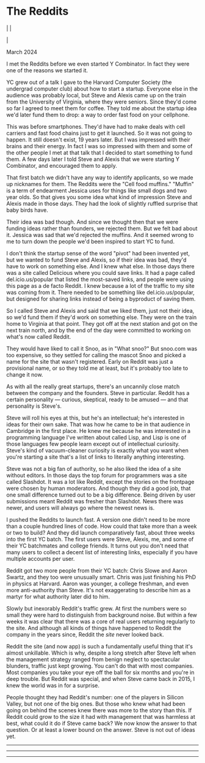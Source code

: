 # The Reddits

| | [](index.html)  
  
|   
  
March 2024  
  
I met the Reddits before we even started Y Combinator. In fact they were one of the reasons we started it.  
  
YC grew out of a talk I gave to the Harvard Computer Society (the undergrad computer club) about how to start a startup. Everyone else in the audience was probably local, but Steve and Alexis came up on the train from the University of Virginia, where they were seniors. Since they'd come so far I agreed to meet them for coffee. They told me about the startup idea we'd later fund them to drop: a way to order fast food on your cellphone.  
  
This was before smartphones. They'd have had to make deals with cell carriers and fast food chains just to get it launched. So it was not going to happen. It still doesn't exist, 19 years later. But I was impressed with their brains and their energy. In fact I was so impressed with them and some of the other people I met at that talk that I decided to start something to fund them. A few days later I told Steve and Alexis that we were starting Y Combinator, and encouraged them to apply.  
  
That first batch we didn't have any way to identify applicants, so we made up nicknames for them. The Reddits were the "Cell food muffins." "Muffin" is a term of endearment Jessica uses for things like small dogs and two year olds. So that gives you some idea what kind of impression Steve and Alexis made in those days. They had the look of slightly ruffled surprise that baby birds have.  
  
Their idea was bad though. And since we thought then that we were funding ideas rather than founders, we rejected them. But we felt bad about it. Jessica was sad that we'd rejected the muffins. And it seemed wrong to me to turn down the people we'd been inspired to start YC to fund.  
  
I don't think the startup sense of the word "pivot" had been invented yet, but we wanted to fund Steve and Alexis, so if their idea was bad, they'd have to work on something else. And I knew what else. In those days there was a site called Delicious where you could save links. It had a page called del.icio.us/popular that listed the most-saved links, and people were using this page as a de facto Reddit. I knew because a lot of the traffic to my site was coming from it. There needed to be something like del.icio.us/popular, but designed for sharing links instead of being a byproduct of saving them.  
  
So I called Steve and Alexis and said that we liked them, just not their idea, so we'd fund them if they'd work on something else. They were on the train home to Virginia at that point. They got off at the next station and got on the next train north, and by the end of the day were committed to working on what's now called Reddit.  
  
They would have liked to call it Snoo, as in "What snoo?" But snoo.com was too expensive, so they settled for calling the mascot Snoo and picked a name for the site that wasn't registered. Early on Reddit was just a provisional name, or so they told me at least, but it's probably too late to change it now.  
  
As with all the really great startups, there's an uncannily close match between the company and the founders. Steve in particular. Reddit has a certain personality — curious, skeptical, ready to be amused — and that personality is Steve's.  
  
Steve will roll his eyes at this, but he's an intellectual; he's interested in ideas for their own sake. That was how he came to be in that audience in Cambridge in the first place. He knew me because he was interested in a programming language I've written about called Lisp, and Lisp is one of those languages few people learn except out of intellectual curiosity. Steve's kind of vacuum-cleaner curiosity is exactly what you want when you're starting a site that's a list of links to literally anything interesting.  
  
Steve was not a big fan of authority, so he also liked the idea of a site without editors. In those days the top forum for programmers was a site called Slashdot. It was a lot like Reddit, except the stories on the frontpage were chosen by human moderators. And though they did a good job, that one small difference turned out to be a big difference. Being driven by user submissions meant Reddit was fresher than Slashdot. News there was newer, and users will always go where the newest news is.  
  
I pushed the Reddits to launch fast. A version one didn't need to be more than a couple hundred lines of code. How could that take more than a week or two to build? And they did launch comparatively fast, about three weeks into the first YC batch. The first users were Steve, Alexis, me, and some of their YC batchmates and college friends. It turns out you don't need that many users to collect a decent list of interesting links, especially if you have multiple accounts per user.  
  
Reddit got two more people from their YC batch: Chris Slowe and Aaron Swartz, and they too were unusually smart. Chris was just finishing his PhD in physics at Harvard. Aaron was younger, a college freshman, and even more anti-authority than Steve. It's not exaggerating to describe him as a martyr for what authority later did to him.  
  
Slowly but inexorably Reddit's traffic grew. At first the numbers were so small they were hard to distinguish from background noise. But within a few weeks it was clear that there was a core of real users returning regularly to the site. And although all kinds of things have happened to Reddit the company in the years since, Reddit the _site_ never looked back.  
  
Reddit the site (and now app) is such a fundamentally useful thing that it's almost unkillable. Which is why, despite a long stretch after Steve left when the management strategy ranged from benign neglect to spectacular blunders, traffic just kept growing. You can't do that with most companies. Most companies you take your eye off the ball for six months and you're in deep trouble. But Reddit was special, and when Steve came back in 2015, I knew the world was in for a surprise.  
  
People thought they had Reddit's number: one of the players in Silicon Valley, but not one of the big ones. But those who knew what had been going on behind the scenes knew there was more to the story than this. If Reddit could grow to the size it had with management that was harmless at best, what could it do if Steve came back? We now know the answer to that question. Or at least a lower bound on the answer. Steve is not out of ideas yet.  
  
  
  
  
---  
  
  

* * *  
  
---
